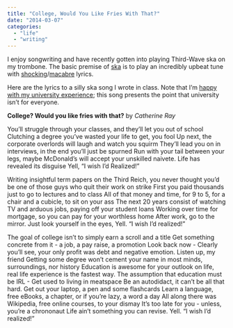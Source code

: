 ```yaml
---
title: "College, Would You Like Fries With That?"
date: "2014-03-07"
categories: 
  - "life"
  - "writing"
---
```


I enjoy songwriting and have recently gotten into playing Third-Wave ska on my trombone. The basic premise of [ska](https://www.youtube.com/watch?v=7mIV6ADAnnk) is to play an incredibly upbeat tune with [shocking](https://www.youtube.com/watch?v=y6PxQ1yP6SI)/[macabre](https://www.youtube.com/watch?v=A-UTPKL-UGY) lyrics.

Here are the lyrics to a silly ska song I wrote in class. Note that I’m [happy with my university experience](/18-general-lessons-i-learned-in-university/); this song presents the point that university isn’t for everyone.

**College? Would you like fries with that?** by _Catherine Ray_

You’ll struggle through your classes, and they’ll let you out of school Clutching a degree you’ve wasted your life to get, you fool Up next, the corporate overlords will laugh and watch you squirm They’ll lead you on in interviews, in the end you’ll just be spurned Run with your tail between your legs, maybe McDonald’s will accept your unskilled naivete. Life has revealed its disguise Yell, “I wish I’d Realized!”

Writing insightful term papers on the Third Reich, you never thought you’d be one of those guys who quit their work on strike First you paid thousands just to go to lectures and to class All of that money and time, for 9 to 5, for a chair and a cubicle, to sit on your ass The next 20 years consist of watching TV and arduous jobs, paying off your student loans Working over time for mortgage, so you can pay for your worthless home After work, go to the mirror. Just look yourself in the eyes, Yell. “I wish I’d realized!”

The goal of college isn’t to simply earn a scroll and a title Get something concrete from it - a job, a pay raise, a promotion Look back now - Clearly you’ll see, your only profit was debt and negative emotion. Listen up, my friend Getting some degree won’t cement your name in most minds, surroundings, nor history Education is awesome for your outlook on life, real life experience is the fastest way. The assumption that education must be IRL - Get used to living in meatspace Be an autodidact, it can’t be all that hard. Get out your laptop, a pen and some flashcards Learn a language, free eBooks, a chapter, or if you’re lazy, a word a day All along there was Wikipedia, free online courses, to your dismay It’s too late for you - unless, you’re a chrononaut Life ain’t something you can revise. Yell. “I wish I’d realized!”
